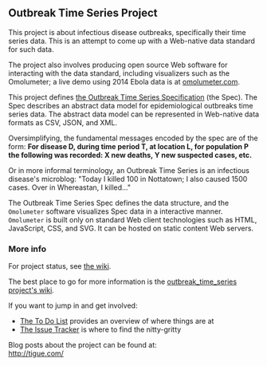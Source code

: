 ## Outbreak Time Series Project
This project is about infectious disease outbreaks, specifically their time series data. This is an attempt to come up with a Web-native data standard for such data. 

The project also involves producing open source Web software for interacting with the data standard, including visualizers such as the Omolumeter; a live demo using 2014 Ebola data is at [omolumeter.com](http://omolumeter.com).

This project defines [the Outbreak Time Series Specification](#outbreak_time_series_spec) (the Spec). The Spec describes an abstract data model for epidemiological outbreaks time series data. The abstract data model can be represented in Web-native data formats as CSV, JSON, and XML.

Oversimplifying, the fundamental messages encoded by the spec are of the form: **For disease D, during time period T, at location L, for population P the following was recorded: X new deaths, Y new suspected cases, etc.**

Or in more informal terminology, an Outbreak Time Series is an infectious disease's microblog: "Today I killed 100 in Nottatown; I also caused 1500 cases. Over in Whereastan, I killed..."

The Outbreak Time Series Spec defines the data structure, and the `Omolumeter` software visualizes Spec data in a interactive manner. `Omolumeter` is built only on standard Web client technologies such as HTML, JavaScript, CSS, and SVG. It can be hosted on static content Web servers.

### More info
For project status, see [the wiki](https://github.com/JohnTigue/outbreak_time_series/wiki#status).

The best place to go for more information is the [outbreak_time_series project's wiki](https://github.com/JohnTigue/outbreak_time_series/wiki).

If you want to jump in and get involved:  
- [The To Do List](https://github.com/JohnTigue/outbreak_time_series/wiki/To-Do-List) provides an overview of where things are at  
- [The Issue Tracker](https://github.com/JohnTigue/outbreak_time_series/issues) is where to find the nitty-gritty

Blog posts about the project can be found at:  
http://tigue.com/

